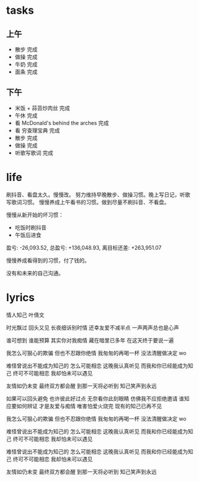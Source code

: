 # tasks
## 上午
* 散步 完成
* 做操 完成
* 牛奶 完成
* 面条 完成
## 下午
* 米饭 + 蒜苔炒肉丝 完成
* 午休 完成
* 看 McDonald's behind the arches 完成
* 看 穷查理宝典 完成
* 散步 完成
* 做操 完成
* 听歌写歌词 完成

# life
刷抖音、看盘太久。慢慢改。
努力维持早晚散步、做操习惯。晚上写日记，听歌写歌词习惯。
慢慢养成上午看书的习惯。做到尽量不刷抖音、不看盘。

慢慢从新开始的坏习惯：
* 吃饭时刷抖音
* 午饭后进食

盈亏: -26,093.52, 总盈亏: +136,048.93, 离目标还差: +263,951.07

慢慢养成看得到的习惯，付了钱的。

没有和未来的自己沟通。

# lyrics
情人知己
  叶倩文

时光飘过 回头又见
长夜细诉别时情
还幸友爱不减半点
一声两声总也是心声

谁可想到 谁能预算
其实你对我痴情
藏在暗里已多年
在这天终于要说一遍

我怎么可狠心的欺骗
但也不忍跟你绝情
我匆匆的再喝一杯
没法清醒做决定 wo

难怪曾说出不能成为知己的
怎么可能相恋
这晚我认真听见
而我和你已经能成为知己
终可不可能相恋
我却怕未可以遇见

友情如仍未变
最终双方都会醒
到那一天将必听到
知己笑声到永远

如果可以回头避免
也许彼此好过点
无奈看你此刻眼睛
仿佛我不应拒绝邀请
谁知应要如何辨证
才是友爱与痴情
唯害怕爱火烧完
现有的知己已再不见

我怎么可狠心的欺骗
但也不忍跟你绝情
我匆匆的再喝一杯
没法清醒做决定 wo

难怪曾说出不能成为知己的
怎么可能相恋
这晚我认真听见
而我和你已经能成为知己
终可不可能相恋
我却怕未可以遇见

难怪曾说出不能成为知己的
怎么可能相恋
这晚我认真听见
而我和你已经能成为知己
终可不可能相恋
我却怕未可以遇见

友情如仍未变
最终双方都会醒
到那一天将必听到
知己笑声到永远
